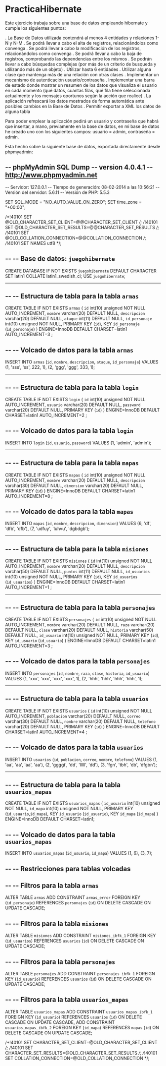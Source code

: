 PracticaHibernate
=================

Este ejercicio trabaja sobre una base de datos empleando hibernate y cumple los siguientes puntos:

  . La Base de Datos utilizada contendrá al menos 4 entidades y relaciones 1-N y N-M
  . Se podrá llevar a cabo el alta de registros, relacionándolos como convenga
  . Se podrá llevar a cabo la modificación de los registros, relacionándolos como convenga
  . Se podrá llevar a cabo la baja de registros, comprobando las dependencias entre los mismos
  . Se podrán llevar a cabo búsquedas complejas (por más de un criterio de busqueda y utilizando
    más de un objeto) 
  . Utilizar hasta 6 entidades
  . Utilizar alguna clase que mantenga más de una relación con otras clases
  . Implementar un mecanismo de autenticación usuario/contraseña
  . Implementar una barra de estado donde mostrar un resumen de los datos que visualiza el usuario
    en cada momento (qué datos, cuantas filas, qué fila tiene seleccionada actualmente y los mensajes
    oportunos según la acción que realice)
  . La aplicación refrescará los datos mostrados de forma automática ante posibles cambios en la
    Base de Datos
  . Permitir exportar a XML los datos de alguna tabla

Para poder emplear la aplicación pedirá un usuario y contraseña que habrá que insertar, a mano, previamente en la base de datos, en mi base de datos he creado uno con los siguientes campos: usuario = admin, contraseña = admin.

Esta hecho sobre la siguiente base de datos, exportada directamente desde phpmyadmin:

  -- phpMyAdmin SQL Dump
  -- version 4.0.4.1
  -- http://www.phpmyadmin.net
  --
  -- Servidor: 127.0.0.1
  -- Tiempo de generación: 08-02-2014 a las 10:56:21
  -- Versión del servidor: 5.6.11
  -- Versión de PHP: 5.5.3
  
  SET SQL_MODE = "NO_AUTO_VALUE_ON_ZERO";
  SET time_zone = "+00:00";
  
  
  /*!40101 SET @OLD_CHARACTER_SET_CLIENT=@@CHARACTER_SET_CLIENT */;
  /*!40101 SET @OLD_CHARACTER_SET_RESULTS=@@CHARACTER_SET_RESULTS */;
  /*!40101 SET @OLD_COLLATION_CONNECTION=@@COLLATION_CONNECTION */;
  /*!40101 SET NAMES utf8 */;
  
  --
  -- Base de datos: `juegohibernate`
  --
  CREATE DATABASE IF NOT EXISTS `juegohibernate` DEFAULT CHARACTER SET latin1 COLLATE latin1_swedish_ci;
  USE `juegohibernate`;
  
  -- --------------------------------------------------------
  
  --
  -- Estructura de tabla para la tabla `armas`
  --
  
  CREATE TABLE IF NOT EXISTS `armas` (
    `id` int(10) unsigned NOT NULL AUTO_INCREMENT,
    `nombre` varchar(20) DEFAULT NULL,
    `descripcion` varchar(20) DEFAULT NULL,
    `ataque` int(11) DEFAULT NULL,
    `id_personaje` int(10) unsigned NOT NULL,
    PRIMARY KEY (`id`),
    KEY `id_personaje` (`id_personaje`)
  ) ENGINE=InnoDB  DEFAULT CHARSET=latin1 AUTO_INCREMENT=3 ;
  
  --
  -- Volcado de datos para la tabla `armas`
  --
  
  INSERT INTO `armas` (`id`, `nombre`, `descripcion`, `ataque`, `id_personaje`) VALUES
  (1, 'sss', 'ss', 222, 1),
  (2, 'ggg', 'ggg', 333, 1);
  
  -- --------------------------------------------------------
  
  --
  -- Estructura de tabla para la tabla `login`
  --
  
  CREATE TABLE IF NOT EXISTS `login` (
    `id` int(10) unsigned NOT NULL AUTO_INCREMENT,
    `usuario` varchar(20) DEFAULT NULL,
    `password` varchar(20) DEFAULT NULL,
    PRIMARY KEY (`id`)
  ) ENGINE=InnoDB  DEFAULT CHARSET=latin1 AUTO_INCREMENT=2 ;
  
  --
  -- Volcado de datos para la tabla `login`
  --
  
  INSERT INTO `login` (`id`, `usuario`, `password`) VALUES
  (1, 'admin', 'admin');
  
  -- --------------------------------------------------------
  
  --
  -- Estructura de tabla para la tabla `mapas`
  --
  
  CREATE TABLE IF NOT EXISTS `mapas` (
    `id` int(10) unsigned NOT NULL AUTO_INCREMENT,
    `nombre` varchar(20) DEFAULT NULL,
    `descripcion` varchar(30) DEFAULT NULL,
    `dimension` varchar(20) DEFAULT NULL,
    PRIMARY KEY (`id`)
  ) ENGINE=InnoDB  DEFAULT CHARSET=latin1 AUTO_INCREMENT=8 ;
  
  --
  -- Volcado de datos para la tabla `mapas`
  --
  
  INSERT INTO `mapas` (`id`, `nombre`, `descripcion`, `dimension`) VALUES
  (6, 'df', 'dfb', 'dfb'),
  (7, 'udfuy', 'luhvu', 'dgbdgb');
  
  -- --------------------------------------------------------
  
  --
  -- Estructura de tabla para la tabla `misiones`
  --
  
  CREATE TABLE IF NOT EXISTS `misiones` (
    `id` int(10) unsigned NOT NULL AUTO_INCREMENT,
    `nombre` varchar(20) DEFAULT NULL,
    `descripcion` varchar(50) DEFAULT NULL,
    `puntos` int(11) DEFAULT NULL,
    `id_usuarios` int(10) unsigned NOT NULL,
    PRIMARY KEY (`id`),
    KEY `id_usuarios` (`id_usuarios`)
  ) ENGINE=InnoDB DEFAULT CHARSET=latin1 AUTO_INCREMENT=1 ;
  
  -- --------------------------------------------------------
  
  --
  -- Estructura de tabla para la tabla `personajes`
  --
  
  CREATE TABLE IF NOT EXISTS `personajes` (
    `id` int(10) unsigned NOT NULL AUTO_INCREMENT,
    `nombre` varchar(20) DEFAULT NULL,
    `raza` varchar(20) DEFAULT NULL,
    `clase` varchar(20) DEFAULT NULL,
    `historia` varchar(50) DEFAULT NULL,
    `id_usuario` int(10) unsigned NOT NULL,
    PRIMARY KEY (`id`),
    KEY `id_usuario` (`id_usuario`)
  ) ENGINE=InnoDB  DEFAULT CHARSET=latin1 AUTO_INCREMENT=3 ;
  
  --
  -- Volcado de datos para la tabla `personajes`
  --
  
  INSERT INTO `personajes` (`id`, `nombre`, `raza`, `clase`, `historia`, `id_usuario`) VALUES
  (1, 'xxx', 'xxx', 'xxx', 'xxx', 1),
  (2, 'hhh', 'hhh', 'hhh', 'hhh', 1);
  
  -- --------------------------------------------------------
  
  --
  -- Estructura de tabla para la tabla `usuarios`
  --
  
  CREATE TABLE IF NOT EXISTS `usuarios` (
    `id` int(10) unsigned NOT NULL AUTO_INCREMENT,
    `poblacion` varchar(20) DEFAULT NULL,
    `correo` varchar(30) DEFAULT NULL,
    `nombre` varchar(20) DEFAULT NULL,
    `telefono` varchar(20) DEFAULT NULL,
    PRIMARY KEY (`id`)
  ) ENGINE=InnoDB  DEFAULT CHARSET=latin1 AUTO_INCREMENT=4 ;
  
  --
  -- Volcado de datos para la tabla `usuarios`
  --
  
  INSERT INTO `usuarios` (`id`, `poblacion`, `correo`, `nombre`, `telefono`) VALUES
  (1, 'aa', 'aa', 'aa', 'aa'),
  (2, 'ggggt', 'dd', 'lllll', 'dd'),
  (3, 'fgn', 'tbh', 'db', 'dfgbn');
  
  -- --------------------------------------------------------
  
  --
  -- Estructura de tabla para la tabla `usuarios_mapas`
  --
  
  CREATE TABLE IF NOT EXISTS `usuarios_mapas` (
    `id_usuario` int(10) unsigned NOT NULL,
    `id_mapa` int(10) unsigned NOT NULL,
    PRIMARY KEY (`id_usuario`,`id_mapa`),
    KEY `id_usuario` (`id_usuario`),
    KEY `id_mapa` (`id_mapa`)
  ) ENGINE=InnoDB DEFAULT CHARSET=latin1;
  
  --
  -- Volcado de datos para la tabla `usuarios_mapas`
  --
  
  INSERT INTO `usuarios_mapas` (`id_usuario`, `id_mapa`) VALUES
  (1, 6),
  (3, 7);
  
  --
  -- Restricciones para tablas volcadas
  --
  
  --
  -- Filtros para la tabla `armas`
  --
  ALTER TABLE `armas`
    ADD CONSTRAINT `armas_error` FOREIGN KEY (`id_personaje`) REFERENCES `personajes` (`id`) ON DELETE CASCADE ON UPDATE     CASCADE;
  
  --
  -- Filtros para la tabla `misiones`
  --
  ALTER TABLE `misiones`
    ADD CONSTRAINT `misiones_ibfk_1` FOREIGN KEY (`id_usuarios`) REFERENCES `usuarios` (`id`) ON DELETE CASCADE ON          UPDATE CASCADE;
  
  --
  -- Filtros para la tabla `personajes`
  --
  ALTER TABLE `personajes`
    ADD CONSTRAINT `personajes_ibfk_1` FOREIGN KEY (`id_usuario`) REFERENCES `usuarios` (`id`) ON DELETE CASCADE ON         UPDATE CASCADE;
  
  --
  -- Filtros para la tabla `usuarios_mapas`
  --
  ALTER TABLE `usuarios_mapas`
    ADD CONSTRAINT `usuarios_mapas_ibfk_1` FOREIGN KEY (`id_usuario`) REFERENCES `usuarios` (`id`) ON DELETE CASCADE ON     UPDATE CASCADE,
    ADD CONSTRAINT `usuarios_mapas_ibfk_2` FOREIGN KEY (`id_mapa`) REFERENCES `mapas` (`id`) ON DELETE CASCADE ON UPDATE     CASCADE;
  
  /*!40101 SET CHARACTER_SET_CLIENT=@OLD_CHARACTER_SET_CLIENT */;
  /*!40101 SET CHARACTER_SET_RESULTS=@OLD_CHARACTER_SET_RESULTS */;
  /*!40101 SET COLLATION_CONNECTION=@OLD_COLLATION_CONNECTION */;

